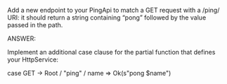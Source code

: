 Add a new endpoint to your PingApi to match a GET request with a /ping/<name> URI:
it should return a string containing “pong” followed by the value passed in the path.



ANSWER:

Implement an additional case clause for the partial function that defines your HttpService:

case GET -> Root / "ping" / name => Ok(s"pong $name")
